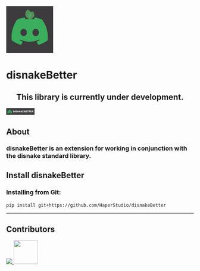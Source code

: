 <img src="https://github.com/HaperStudio/disnakeBetter/blob/main/img/disnakeBetterLogo.png" width="25%" height="auto">

# disnakeBetter

<h2 align="center">This library is currently under development.</h2>

<img src="https://github.com/HaperStudio/disnakeBetter/blob/main/img/disnakeBetter.jpg" width="15%" height="auto">

## About
### <strong>disnakeBetter</strong> is an extension for working in conjunction with the disnake standard library.

## Install disnakeBetter

### Installing from Git:
```commandline
pip install git+https://github.com/HaperStudio/disnakeBetter
```

---
## Contributors
<a href="https://github.com/HaperStudio/disnakeBetter/graphs/contributors">
  <img src="https://contrib.rocks/image?repo=HaperStudio/disnakeBetter"/>
  <img src="https://avatars.githubusercontent.com/u/96446770?s=400&u=3cd2e5b844fa8a558da3ebecf738149ac7e43f05&v=4"  width="64" height="64" />
</a>
